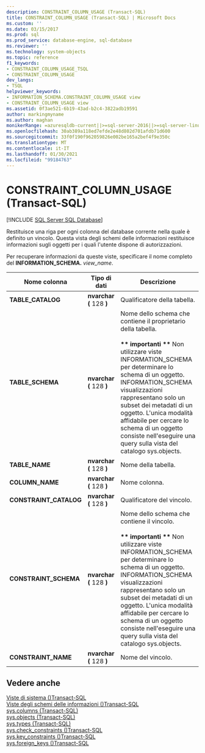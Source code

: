 ```yaml
---
description: CONSTRAINT_COLUMN_USAGE (Transact-SQL)
title: CONSTRAINT_COLUMN_USAGE (Transact-SQL) | Microsoft Docs
ms.custom: ''
ms.date: 03/15/2017
ms.prod: sql
ms.prod_service: database-engine, sql-database
ms.reviewer: ''
ms.technology: system-objects
ms.topic: reference
f1_keywords:
- CONSTRAINT_COLUMN_USAGE_TSQL
- CONSTRAINT_COLUMN_USAGE
dev_langs:
- TSQL
helpviewer_keywords:
- INFORMATION_SCHEMA.CONSTRAINT_COLUMN_USAGE view
- CONSTRAINT_COLUMN_USAGE view
ms.assetid: 0f3ae521-6b19-43ad-b2c4-3822adb19591
author: markingmyname
ms.author: maghan
monikerRange: =azuresqldb-current||>=sql-server-2016||>=sql-server-linux-2017||=azuresqldb-mi-current
ms.openlocfilehash: 30ab389a118ed7efde2e48d802d701afdb71d600
ms.sourcegitcommit: 33f0f190f962059826e002be165a2bef4f9e350c
ms.translationtype: MT
ms.contentlocale: it-IT
ms.lasthandoff: 01/30/2021
ms.locfileid: "99184763"
---
```

# <a name="constraint_column_usage-transact-sql"></a>CONSTRAINT_COLUMN_USAGE (Transact-SQL)
[!INCLUDE [SQL Server SQL Database](../../includes/applies-to-version/sql-asdb.md)]

  Restituisce una riga per ogni colonna del database corrente nella quale è definito un vincolo. Questa vista degli schemi delle informazioni restituisce informazioni sugli oggetti per i quali l'utente dispone di autorizzazioni.  
  
 Per recuperare informazioni da queste viste, specificare il nome completo del **INFORMATION_SCHEMA.** _view_name_.  
  
|Nome colonna|Tipo di dati|Descrizione|  
|-----------------|---------------|-----------------|  
|**TABLE_CATALOG**|**nvarchar (** 128 **)**|Qualificatore della tabella.|  
|**TABLE_SCHEMA**|**nvarchar (** 128 **)**|Nome dello schema che contiene il proprietario della tabella.<br /><br /> **&#42;&#42; importanti &#42;&#42;** Non utilizzare viste INFORMATION_SCHEMA per determinare lo schema di un oggetto. INFORMATION_SCHEMA visualizzazioni rappresentano solo un subset dei metadati di un oggetto. L'unica modalità affidabile per cercare lo schema di un oggetto consiste nell'eseguire una query sulla vista del catalogo sys.objects.|  
|**TABLE_NAME**|**nvarchar (** 128 **)**|Nome della tabella.|  
|**COLUMN_NAME**|**nvarchar (** 128 **)**|Nome colonna.|  
|**CONSTRAINT_CATALOG**|**nvarchar (** 128 **)**|Qualificatore del vincolo.|  
|**CONSTRAINT_SCHEMA**|**nvarchar (** 128 **)**|Nome dello schema che contiene il vincolo.<br /><br /> **&#42;&#42; importanti &#42;&#42;** Non utilizzare viste INFORMATION_SCHEMA per determinare lo schema di un oggetto. INFORMATION_SCHEMA visualizzazioni rappresentano solo un subset dei metadati di un oggetto. L'unica modalità affidabile per cercare lo schema di un oggetto consiste nell'eseguire una query sulla vista del catalogo sys.objects.|  
|**CONSTRAINT_NAME**|**nvarchar (** 128 **)**|Nome del vincolo.|  
  
## <a name="see-also"></a>Vedere anche  
 [Viste di sistema &#40;&#41;Transact-SQL ](../../t-sql/language-reference.md)   
 [Viste degli schemi delle informazioni &#40;&#41;Transact-SQL ](~/relational-databases/system-information-schema-views/system-information-schema-views-transact-sql.md)   
 [sys.columns &#40;Transact-SQL&#41;](../../relational-databases/system-catalog-views/sys-columns-transact-sql.md)   
 [sys.objects &#40;Transact-SQL&#41;](../../relational-databases/system-catalog-views/sys-objects-transact-sql.md)   
 [sys.types &#40;Transact-SQL&#41;](../../relational-databases/system-catalog-views/sys-types-transact-sql.md)   
 [sys.check_constraints &#40;&#41;Transact-SQL ](../../relational-databases/system-catalog-views/sys-check-constraints-transact-sql.md)   
 [sys.key_constraints &#40;&#41;Transact-SQL ](../../relational-databases/system-catalog-views/sys-key-constraints-transact-sql.md)   
 [sys.foreign_keys &#40;&#41;Transact-SQL ](../../relational-databases/system-catalog-views/sys-foreign-keys-transact-sql.md)  
  
